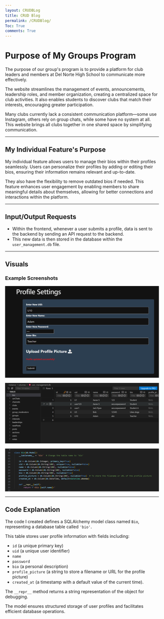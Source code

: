 ```yaml
---
layout: CRUDBLog
title: CRUD Blog
permalink: /CRUDBlog/
Toc: True
comments: True
---
```


# Purpose of My Groups Program

The purpose of our group's program is to provide a platform for club leaders and members at Del Norte High School to communicate more effectively.

The website streamlines the management of events, announcements, leadership roles, and member organization, creating a centralized space for club activities. It also enables students to discover clubs that match their interests, encouraging greater participation.

Many clubs currently lack a consistent communication platform—some use Instagram, others rely on group chats, while some have no system at all. This website brings all clubs together in one shared space by simplifying communication.

---

## My Individual Feature's Purpose

My individual feature allows users to manage their bios within their profiles seamlessly. Users can personalize their profiles by adding or editing their bios, ensuring their information remains relevant and up-to-date.

They also have the flexibility to remove outdated bios if needed. This feature enhances user engagement by enabling members to share meaningful details about themselves, allowing for better connections and interactions within the platform.

---

## Input/Output Requests

- Within the frontend, whenever a user submits a profile, data is sent to the backend by sending an API request to the backend.
- This new data is then stored in the database within the `user_management.db` file.

---

## Visuals

### Example Screenshots

![alt text](image-18.png)

![alt text](image-19.png)

![alt text](image-20.png)

---

## Code Explanation

The code I created defines a SQLAlchemy model class named `Bio`, representing a database table called `'bio'`. 

This table stores user profile information with fields including:
- `id` (a unique primary key)
- `uid` (a unique user identifier)
- `name`
- `password`
- `bio` (a personal description)
- `profile_picture` (a string to store a filename or URL for the profile picture)
- `created_at` (a timestamp with a default value of the current time).

The `__repr__` method returns a string representation of the object for debugging. 

The model ensures structured storage of user profiles and facilitates efficient database operations.
